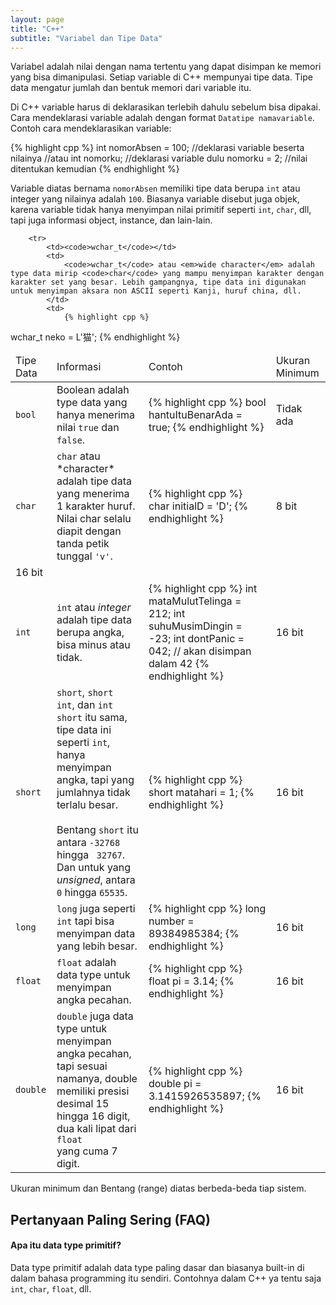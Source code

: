 ```yaml
---
layout: page
title: "C++"
subtitle: "Variabel dan Tipe Data"
---
```



Variabel adalah nilai dengan nama tertentu yang dapat disimpan ke memori yang bisa dimanipulasi. Setiap variable di C++ mempunyai tipe data. Tipe data mengatur jumlah dan bentuk memori dari variable itu. 

Di C++ variable harus di deklarasikan terlebih dahulu sebelum bisa dipakai. Cara mendeklarasi variable adalah dengan format `Datatipe namavariable`. Contoh cara mendeklarasikan variable:

{% highlight cpp %}
int nomorAbsen = 100; //deklarasi variable beserta nilainya
//atau
int nomorku; //deklarasi variable dulu
nomorku = 2; //nilai ditentukan kemudian
{% endhighlight %}

Variable diatas bernama `nomorAbsen` memiliki tipe data berupa `int` atau integer yang nilainya adalah `100`. Biasanya variable disebut juga objek, karena variable tidak hanya menyimpan nilai primitif seperti `int`, `char`, dll, tapi juga informasi object, instance, dan lain-lain.

<table>
    <thead>
        <tr>
            <td>Tipe Data</td>
            <td>Informasi</td>
            <td>Contoh</td>
            <td>Ukuran Minimum</td>
        </tr>
    </thead>
    <tbody>
        <tr>
            <td><code>bool</code></td>
            <td>
                Boolean adalah type data yang hanya menerima nilai <code>true</code> dan <code>false</code>.
            </td>
            <td>
                {% highlight cpp %}
bool hantuItuBenarAda = true;
                {% endhighlight %}
            </td>
            <td>Tidak ada</td>
        </tr>
        <tr>
            <td><code>char</code></td>
            <td>
                <code>char</code> atau *character* adalah tipe data yang menerima 1 karakter huruf. Nilai char selalu diapit dengan tanda petik tunggal <code>'v'</code>.
            </td>
            <td>
                {% highlight cpp %}
char initialD = 'D';
                {% endhighlight %}
            </td>
            <td>8 bit</td>
        </tr>
        
        <tr>
            <td><code>wchar_t</code></td>
            <td>
                <code>wchar_t</code> atau <em>wide character</em> adalah type data mirip <code>char</code> yang mampu menyimpan karakter dengan karakter set yang besar. Lebih gampangnya, tipe data ini digunakan untuk menyimpan aksara non ASCII seperti Kanji, huruf china, dll.
            </td>
            <td>
                {% highlight cpp %}
wchar_t neko = L'猫';
                {% endhighlight %}
            </td>
            <td>16 bit</td>
        </tr>
        <tr>
            <td><code>int</code></td>
            <td>
                <code>int</code> atau *integer* adalah tipe data berupa angka, bisa minus atau tidak.
            </td>
            <td>
                {% highlight cpp %}
int mataMulutTelinga = 212;
int suhuMusimDingin = -23;
int dontPanic = 042; // akan disimpan dalam 42
                {% endhighlight %}
            </td>
            <td>16 bit</td>
        </tr>
        <tr>
            <td><code>short</code></td>
            <td>
                <code>short</code>, <code>short int</code>, dan <code>int short</code> itu sama, tipe data ini seperti <code>int</code>, hanya menyimpan angka, tapi yang jumlahnya tidak terlalu besar. <br><br> Bentang <code>short</code> itu antara <code>-32768</code> hingga <code> 32767</code>. Dan untuk yang <em>unsigned</em>, antara <code>0</code> hingga <code>65535</code>.
            </td>
            <td>
                {% highlight cpp %}
short matahari = 1;
                {% endhighlight %}
            </td>
            <td>16 bit</td>
        </tr>
        <tr>
            <td><code>long</code></td>
            <td>
                <code>long</code> juga seperti <code>int</code>  tapi bisa menyimpan data yang lebih besar.
            </td>
            <td>
                {% highlight cpp %}
long number = 89384985384;
                {% endhighlight %}
            </td>
            <td>16 bit</td>
        </tr>
        <tr>
            <td><code>float</code></td>
            <td>
                <code>float</code> adalah data type untuk menyimpan angka pecahan.
            </td>
            <td>
                {% highlight cpp %}
float pi = 3.14;
                {% endhighlight %}
            </td>
            <td>16 bit</td>
        </tr>
        <tr>
            <td><code>double</code></td>
            <td>
                <code>double</code> juga data type untuk menyimpan angka pecahan, tapi sesuai namanya, double memiliki presisi desimal 15 hingga 16 digit, dua kali lipat dari <code>float </code> yang cuma 7 digit.
            </td>
            <td>
                {% highlight cpp %}
double pi = 3.1415926535897;
                {% endhighlight %}
            </td>
            <td>16 bit</td>
        </tr>
    </tbody>
</table>

Ukuran minimum dan Bentang (range) diatas berbeda-beda tiap sistem.

## Pertanyaan Paling Sering (FAQ)

#### Apa itu data type primitif?

Data type primitif adalah data type paling dasar dan biasanya built-in di dalam bahasa programming itu sendiri. Contohnya dalam C++ ya tentu saja `int`, `char`, `float`, dll. 